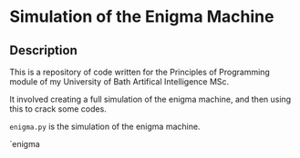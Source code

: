 # Simulation of the Enigma Machine

## Description
This is a repository of code written for the Principles of Programming module of my University of Bath Artifical Intelligence MSc.

It involved creating a full simulation of the enigma machine, and then using this to crack some codes.

`enigma.py` is the simulation of the enigma machine.

`enigma

